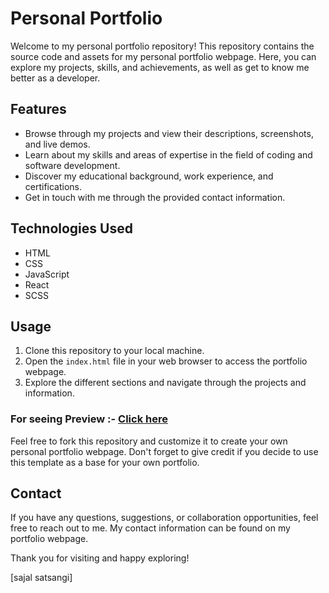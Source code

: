 # Personal Portfolio

Welcome to my personal portfolio repository! This repository contains the source code and assets for my personal portfolio webpage. Here, you can explore my projects, skills, and achievements, as well as get to know me better as a developer.

## Features
- Browse through my projects and view their descriptions, screenshots, and live demos.
- Learn about my skills and areas of expertise in the field of coding and software development.
- Discover my educational background, work experience, and certifications.
- Get in touch with me through the provided contact information.

## Technologies Used
- HTML
- CSS
- JavaScript
- React
- SCSS

## Usage
1. Clone this repository to your local machine.  
2. Open the `index.html` file in your web browser to access the portfolio webpage.
3. Explore the different sections and navigate through the projects and information.

### For seeing Preview :- [Click here](https://sajalsatsangi-portfolio.netlify.app/)

Feel free to fork this repository and customize it to create your own personal portfolio webpage. Don't forget to give credit if you decide to use this template as a base for your own portfolio.

## Contact
If you have any questions, suggestions, or collaboration opportunities, feel free to reach out to me. My contact information can be found on my portfolio webpage.

Thank you for visiting and happy exploring!

[sajal satsangi]
